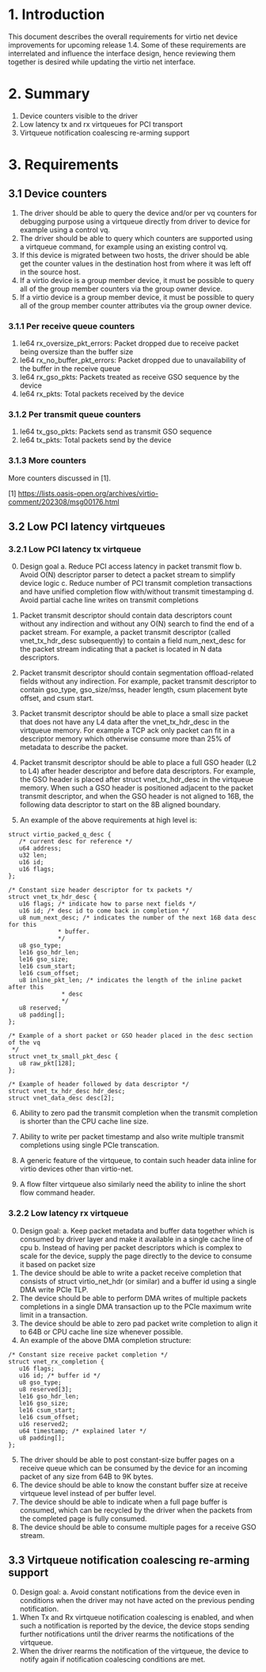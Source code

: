 # 1. Introduction

This document describes the overall requirements for virtio net device
improvements for upcoming release 1.4. Some of these requirements are
interrelated and influence the interface design, hence reviewing them
together is desired while updating the virtio net interface.

# 2. Summary
1. Device counters visible to the driver
2. Low latency tx and rx virtqueues for PCI transport
3. Virtqueue notification coalescing re-arming support

# 3. Requirements
## 3.1 Device counters
1. The driver should be able to query the device and/or per vq counters for
   debugging purpose using a virtqueue directly from driver to device for
   example using a control vq.
2. The driver should be able to query which counters are supported using a
   virtqueue command, for example using an existing control vq.
3. If this device is migrated between two hosts, the driver should be able
   get the counter values in the destination host from where it was left
   off in the source host.
4. If a virtio device is a group member device, it must be possible to query
   all of the group member counters via the group owner device.
5. If a virtio device is a group member device, it must be possible to query
   all of the group member counter attributes via the group owner device.

### 3.1.1 Per receive queue counters
1. le64 rx_oversize_pkt_errors: Packet dropped due to receive packet being
    oversize than the buffer size
2. le64 rx_no_buffer_pkt_errors: Packet dropped due to unavailability of the
    buffer in the receive queue
3. le64 rx_gso_pkts: Packets treated as receive GSO sequence by the device
4. le64 rx_pkts: Total packets received by the device

### 3.1.2 Per transmit queue counters
1. le64 tx_gso_pkts: Packets send as transmit GSO sequence
2. le64 tx_pkts: Total packets send by the device

### 3.1.3 More counters
More counters discussed in [1].

[1] https://lists.oasis-open.org/archives/virtio-comment/202308/msg00176.html

## 3.2 Low PCI latency virtqueues
### 3.2.1 Low PCI latency tx virtqueue
0. Design goal
   a. Reduce PCI access latency in packet transmit flow
   b. Avoid O(N) descriptor parser to detect a packet stream to simplify device
      logic
   c. Reduce number of PCI transmit completion transactions and have unified
      completion flow with/without transmit timestamping
   d. Avoid partial cache line writes on transmit completions

1. Packet transmit descriptor should contain data descriptors count without any
   indirection and without any O(N) search to find the end of a packet stream.
   For example, a packet transmit descriptor (called vnet_tx_hdr_desc
   subsequently) to contain a field num_next_desc for the packet stream
   indicating that a packet is located in N data descriptors.

2. Packet transmit descriptor should contain segmentation offload-related fields
   without any indirection. For example, packet transmit descriptor to contain
   gso_type, gso_size/mss, header length, csum placement byte offset, and
   csum start.

3. Packet transmit descriptor should be able to place a small size packet that
   does not have any L4 data after the vnet_tx_hdr_desc in the virtqueue memory.
   For example a TCP ack only packet can fit in a descriptor memory which
   otherwise consume more than 25% of metadata to describe the packet.

4. Packet transmit descriptor should be able to place a full GSO header (L2 to
   L4) after header descriptor and before data descriptors. For example, the
   GSO header is placed after struct vnet_tx_hdr_desc in the virtqueue memory.
   When such a GSO header is positioned adjacent to the packet transmit
   descriptor, and when the GSO header is not aligned to 16B, the following
   data descriptor to start on the 8B aligned boundary.

5. An example of the above requirements at high level is:

```
struct virtio_packed_q_desc {
   /* current desc for reference */
   u64 address;
   u32 len;
   u16 id;
   u16 flags;
};

/* Constant size header descriptor for tx packets */
struct vnet_tx_hdr_desc {
   u16 flags; /* indicate how to parse next fields */
   u16 id; /* desc id to come back in completion */
   u8 num_next_desc; /* indicates the number of the next 16B data desc for this
		      * buffer.
		      */
   u8 gso_type;
   le16 gso_hdr_len;
   le16 gso_size;
   le16 csum_start;
   le16 csum_offset;
   u8 inline_pkt_len; /* indicates the length of the inline packet after this
		       * desc
		       */
   u8 reserved;
   u8 padding[];
};

/* Example of a short packet or GSO header placed in the desc section of the vq
 */
struct vnet_tx_small_pkt_desc {
   u8 raw_pkt[128];
};

/* Example of header followed by data descriptor */
struct vnet_tx_hdr_desc hdr_desc;
struct vnet_data_desc desc[2];

```

6. Ability to zero pad the transmit completion when the transmit completion is
   shorter than the CPU cache line size.

7. Ability to write per packet timestamp and also write multiple
   transmit completions using single PCIe transcation.

8. A generic feature of the virtqueue, to contain such header data inline for virtio
   devices other than virtio-net.

9. A flow filter virtqueue also similarly need the ability to inline the short flow
   command header.

### 3.2.2 Low latency rx virtqueue
0. Design goal:
   a. Keep packet metadata and buffer data together which is consumed by driver
      layer and make it available in a single cache line of cpu
   b. Instead of having per packet descriptors which is complex to scale for
      the device, supply the page directly to the device to consume it based
      on packet size
1. The device should be able to write a packet receive completion that consists
   of struct virtio_net_hdr (or similar) and a buffer id using a single DMA write
   PCIe TLP.
2. The device should be able to perform DMA writes of multiple packets
   completions in a single DMA transaction up to the PCIe maximum write limit
   in a transaction.
3. The device should be able to zero pad packet write completion to align it to
   64B or CPU cache line size whenever possible.
4. An example of the above DMA completion structure:

```
/* Constant size receive packet completion */
struct vnet_rx_completion {
   u16 flags;
   u16 id; /* buffer id */
   u8 gso_type;
   u8 reserved[3];
   le16 gso_hdr_len;
   le16 gso_size;
   le16 csum_start;
   le16 csum_offset;
   u16 reserved2;
   u64 timestamp; /* explained later */
   u8 padding[];
};
```
5. The driver should be able to post constant-size buffer pages on a receive
   queue which can be consumed by the device for an incoming packet of any size
   from 64B to 9K bytes.
6. The device should be able to know the constant buffer size at receive
   virtqueue level instead of per buffer level.
7. The device should be able to indicate when a full page buffer is consumed,
   which can be recycled by the driver when the packets from the completed
   page is fully consumed.
8. The device should be able to consume multiple pages for a receive GSO stream.

## 3.3 Virtqueue notification coalescing re-arming support
0. Design goal:
   a. Avoid constant notifications from the device even in conditions when
      the driver may not have acted on the previous pending notification.
1. When Tx and Rx virtqueue notification coalescing is enabled, and when such
   a notification is reported by the device, the device stops sending further
   notifications until the driver rearms the notifications of the virtqueue.
2. When the driver rearms the notification of the virtqueue, the device
   to notify again if notification coalescing conditions are met.
